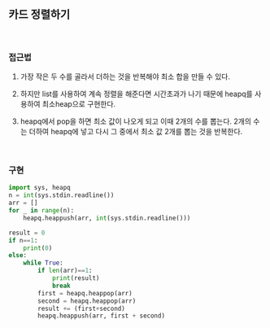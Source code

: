 ## 카드 정렬하기

</br>

### 접근법
1. 가장 작은 두 수를 골라서 더하는 것을 반복해야 최소 합을 만들 수 있다.

2. 하지만 list를 사용하여 계속 정렬을 해준다면 시간초과가 나기 때문에 heapq를 사용하여 최소heap으로 구현한다.

3. heapq에서 pop을 하면 최소 값이 나오게 되고 이때 2개의 수를 뽑는다. 2개의 수는 더하여 heapq에 넣고 다시 그 중에서 최소 값 2개를 뽑는 것을 반복한다.

</br>

### 구현

```python
import sys, heapq
n = int(sys.stdin.readline())
arr = []
for _ in range(n):
    heapq.heappush(arr, int(sys.stdin.readline()))

result = 0
if n==1:
    print(0)
else:
    while True:
        if len(arr)==1:
            print(result)
            break
        first = heapq.heappop(arr)
        second = heapq.heappop(arr)
        result += (first+second)
        heapq.heappush(arr, first + second)
```